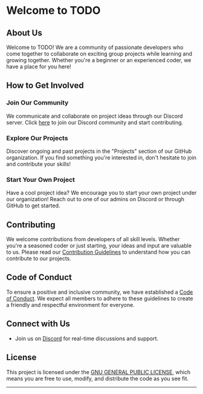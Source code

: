 # Welcome to TODO

## About Us

Welcome to TODO! We are a community of passionate developers who come together to collaborate on exciting group projects while learning and growing together. Whether you're a beginner or an experienced coder, we have a place for you here!

## How to Get Involved

### Join Our Community

We communicate and collaborate on project ideas through our Discord server. Click [here](https://discord.gg/8YHrMs3qng) to join our Discord community and start contributing.

### Explore Our Projects

Discover ongoing and past projects in the "Projects" section of our GitHub organization. If you find something you're interested in, don't hesitate to join and contribute your skills!

### Start Your Own Project

Have a cool project idea? We encourage you to start your own project under our organization! Reach out to one of our admins on Discord or through GitHub to get started.

## Contributing

We welcome contributions from developers of all skill levels. Whether you're a seasoned coder or just starting, your ideas and input are valuable to us. Please read our [Contribution Guidelines](CONTRIBUTING.md) to understand how you can contribute to our projects.

## Code of Conduct

To ensure a positive and inclusive community, we have established a [Code of Conduct](CODE_OF_CONDUCT.md). We expect all members to adhere to these guidelines to create a friendly and respectful environment for everyone.

## Connect with Us

- Join us on [Discord](https://discord.gg/8YHrMs3qng) for real-time discussions and support.

## License

This project is licensed under the [GNU GENERAL PUBLIC LICENSE](LICENSE), which means you are free to use, modify, and distribute the code as you see fit.

---
